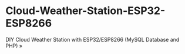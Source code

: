 # Cloud-Weather-Station-ESP32-ESP8266
DIY Cloud Weather Station with ESP32/ESP8266 (MySQL Database and PHP) »
